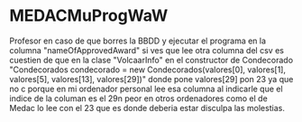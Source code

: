 # MEDACMuProgWaW
Profesor en caso de que borres la BBDD y ejecutar el programa en la columna "nameOfApprovedAward" si ves que lee otra columna del csv es cuestien de que en la clase "VolcaarInfo" en el constructor de Condecorado "Condecorados condecorado = new Condecorados(valores[0], valores[1], valores[5], valores[13], valores[29])" donde pone valores[29] pon 23 ya que no c porque en mi ordenador personal lee esa columna al indicarle que el indice de la columan es el 29n peor en otros ordenadores como el de Medac lo lee con el 23 que es donde deberia estar disculpa las molestias.